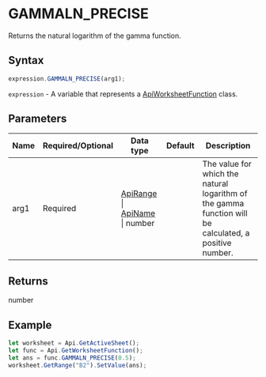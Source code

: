 # GAMMALN_PRECISE

Returns the natural logarithm of the gamma function.

## Syntax

```javascript
expression.GAMMALN_PRECISE(arg1);
```

`expression` - A variable that represents a [ApiWorksheetFunction](../ApiWorksheetFunction.md) class.

## Parameters

| **Name** | **Required/Optional** | **Data type** | **Default** | **Description** |
| ------------- | ------------- | ------------- | ------------- | ------------- |
| arg1 | Required | [ApiRange](../../ApiRange/ApiRange.md) \| [ApiName](../../ApiName/ApiName.md) \| number |  | The value for which the natural logarithm of the gamma function will be calculated, a positive number. |

## Returns

number

## Example



```javascript editor-
let worksheet = Api.GetActiveSheet();
let func = Api.GetWorksheetFunction();
let ans = func.GAMMALN_PRECISE(0.5);
worksheet.GetRange("B2").SetValue(ans);


```
